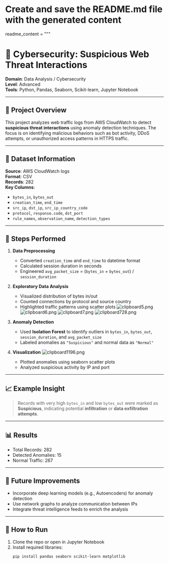 # Create and save the README.md file with the generated content
readme_content = """
# 📌 Cybersecurity: Suspicious Web Threat Interactions

**Domain**: Data Analysis / Cybersecurity  
**Level**: Advanced  
**Tools**: Python, Pandas, Seaborn, Scikit-learn, Jupyter Notebook  

---

## 📝 Project Overview

This project analyzes web traffic logs from AWS CloudWatch to detect **suspicious threat interactions** using anomaly detection techniques. The focus is on identifying malicious behaviors such as bot activity, DDoS attempts, or unauthorized access patterns in HTTPS traffic.

---

## 📁 Dataset Information

**Source**: AWS CloudWatch logs  
**Format**: CSV  
**Records**: 282  
**Key Columns**:
- `bytes_in`, `bytes_out`
- `creation_time`, `end_time`
- `src_ip`, `dst_ip`, `src_ip_country_code`
- `protocol`, `response.code`, `dst_port`
- `rule_names`, `observation_name`, `detection_types`

---

## 🔧 Steps Performed

1. **Data Preprocessing**
   - Converted `creation_time` and `end_time` to datetime format
   - Calculated session duration in seconds
   - Engineered `avg_packet_size` = (`bytes_in` + `bytes_out`) / `session_duration`

2. **Exploratory Data Analysis**
   - Visualized distribution of bytes in/out
   - Counted connections by protocol and source country
   - Highlighted traffic patterns using scatter plots
![clipboard5.png](../../../../private/var/folders/ns/s3vsx14d50n1nptjxdcgvvch0000gn/T/clipboard5.png)
![clipboard6.png](../../../../private/var/folders/ns/s3vsx14d50n1nptjxdcgvvch0000gn/T/clipboard6.png)
![clipboard7.png](../../../../private/var/folders/ns/s3vsx14d50n1nptjxdcgvvch0000gn/T/clipboard7.png)
![clipboard728.png](../../../../private/var/folders/ns/s3vsx14d50n1nptjxdcgvvch0000gn/T/clipboard728.png)
3. **Anomaly Detection**
   - Used **Isolation Forest** to identify outliers in `bytes_in`, `bytes_out`, `session_duration`, and `avg_packet_size`
   - Labeled anomalies as `"Suspicious"` and normal data as `"Normal"`

4. **Visualization**
![clipboard1196.png](../../../../private/var/folders/ns/s3vsx14d50n1nptjxdcgvvch0000gn/T/clipboard1196.png)
   - Plotted anomalies using seaborn scatter plots
   - Analyzed suspicious activity by IP and port

---

## 📈 Example Insight

> Records with very high `bytes_in` and low `bytes_out` were marked as **Suspicious**, indicating potential **infiltration** or **data exfiltration attempts**.

---

## 📊 Results

- Total Records: 282  
- Detected Anomalies: 15  
- Normal Traffic: 267

---

## 🧠 Future Improvements

- Incorporate deep learning models (e.g., Autoencoders) for anomaly detection  
- Use network graphs to analyze communication between IPs  
- Integrate threat intelligence feeds to enrich the analysis

---

## 📂 How to Run

1. Clone the repo or open in Jupyter Notebook
2. Install required libraries:
   ```bash
   pip install pandas seaborn scikit-learn matplotlib
